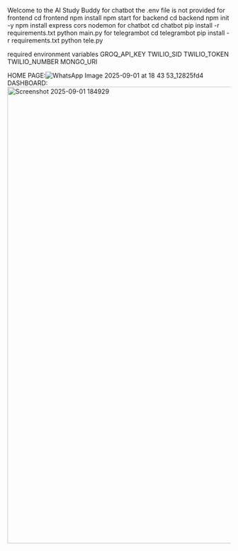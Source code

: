 Welcome to the AI Study Buddy
for chatbot the .env file is not provided 
for frontend 
    cd frontend
    npm install
    npm start
for backend
    cd backend
    npm init -y
    npm install express cors nodemon
for chatbot
    cd chatbot
    pip install -r requirements.txt
    python main.py
for telegrambot
    cd telegrambot
    pip install -r requirements.txt
    python tele.py


required environment variables
GROQ_API_KEY
TWILIO_SID
TWILIO_TOKEN
TWILIO_NUMBER
MONGO_URI

HOME PAGE:![WhatsApp Image 2025-09-01 at 18 43 53_12825fd4](https://github.com/user-attachments/assets/807cc91e-688f-4ea5-98b3-1a1b301b90c1)
DASHBOARD:<img width="1633" height="1029" alt="Screenshot 2025-09-01 184929" src="https://github.com/user-attachments/assets/5756188e-4092-440d-9e92-bdea8de56758" />

